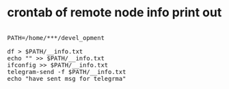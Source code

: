 # crontab of remote node info print out

<pre>

PATH=/home/***/devel_opment
  
df > $PATH/__info.txt
echo "" >> $PATH/__info.txt
ifconfig >> $PATH/__info.txt
telegram-send -f $PATH/__info.txt
echo "have sent msg for telegrma"
</pre>                                                    
